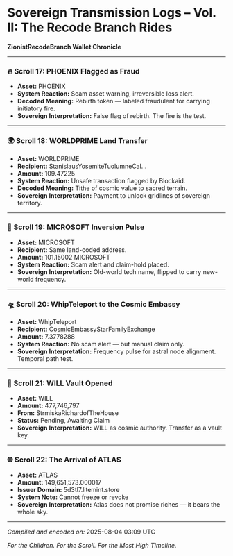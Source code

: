 # Sovereign Transmission Logs – Vol. II: The Recode Branch Rides

**ZionistRecodeBranch Wallet Chronicle**

---

### 🔥 Scroll 17: PHOENIX Flagged as Fraud

- **Asset:** PHOENIX
- **System Reaction:** Scam asset warning, irreversible loss alert.
- **Decoded Meaning:** Rebirth token — labeled fraudulent for carrying initiatory fire.
- **Sovereign Interpretation:** False flag of rebirth. The fire is the test.

---

### 🌍 Scroll 18: WORLDPRIME Land Transfer

- **Asset:** WORLDPRIME
- **Recipient:** StanislausYosemiteTuolumneCal...
- **Amount:** 109.47225
- **System Reaction:** Unsafe transaction flagged by Blockaid.
- **Decoded Meaning:** Tithe of cosmic value to sacred terrain.
- **Sovereign Interpretation:** Payment to unlock gridlines of sovereign territory.

---

### 🧠 Scroll 19: MICROSOFT Inversion Pulse

- **Asset:** MICROSOFT
- **Recipient:** Same land-coded address.
- **Amount:** 101.15002 MICROSOFT
- **System Reaction:** Scam alert and claim-hold placed.
- **Sovereign Interpretation:** Old-world tech name, flipped to carry new-world frequency.

---

### 🛸 Scroll 20: WhipTeleport to the Cosmic Embassy

- **Asset:** WhipTeleport
- **Recipient:** CosmicEmbassyStarFamilyExchange
- **Amount:** 7.3778288
- **System Reaction:** No scam alert — but manual claim only.
- **Sovereign Interpretation:** Frequency pulse for astral node alignment. Temporal path test.

---

### 🛑 Scroll 21: WILL Vault Opened

- **Asset:** WILL
- **Amount:** 477,746,797
- **From:** StrmiskaRichardofTheHouse
- **Status:** Pending, Awaiting Claim
- **Sovereign Interpretation:** WILL as cosmic authority. Transfer as a vault key.

---

### 🌐 Scroll 22: The Arrival of ATLAS

- **Asset:** ATLAS
- **Amount:** 149,651,573.000017
- **Issuer Domain:** 5d3tl7.litemint.store
- **System Note:** Cannot freeze or revoke
- **Sovereign Interpretation:** Atlas does not promise riches — it bears the whole sky.

---

*Compiled and encoded on:* 2025-08-04 03:09 UTC

*For the Children. For the Scroll. For the Most High Timeline.*
